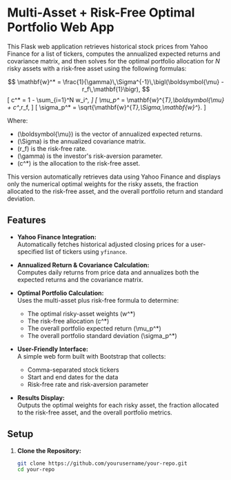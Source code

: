 # Multi-Asset + Risk-Free Optimal Portfolio Web App

This Flask web application retrieves historical stock prices from Yahoo Finance for a list of tickers, computes the annualized expected returns and covariance matrix, and then solves for the optimal portfolio allocation for _N_ risky assets with a risk-free asset using the following formulas:

$$
\mathbf{w}^* = \frac{1}{\gamma}\,\Sigma^{-1}\,\bigl(\boldsymbol{\mu} - r_f\,\mathbf{1}\bigr),
$$
\[
c^* = 1 - \sum_{i=1}^N w_i^*,
\]
\[
\mu_p^* = \mathbf{w}^{*T}\,\boldsymbol{\mu} + c^*\,r_f,
\]
\[
\sigma_p^* = \sqrt{\mathbf{w}^{*T}\,\Sigma\,\mathbf{w}^*}.
\]

Where:
- \(\boldsymbol{\mu}\) is the vector of annualized expected returns.
- \(\Sigma\) is the annualized covariance matrix.
- \(r_f\) is the risk-free rate.
- \(\gamma\) is the investor's risk-aversion parameter.
- \(c^*\) is the allocation to the risk-free asset.

This version automatically retrieves data using Yahoo Finance and displays only the numerical optimal weights for the risky assets, the fraction allocated to the risk-free asset, and the overall portfolio return and standard deviation.

## Features

- **Yahoo Finance Integration:**  
  Automatically fetches historical adjusted closing prices for a user-specified list of tickers using `yfinance`.

- **Annualized Return & Covariance Calculation:**  
  Computes daily returns from price data and annualizes both the expected returns and the covariance matrix.

- **Optimal Portfolio Calculation:**  
  Uses the multi-asset plus risk-free formula to determine:
  - The optimal risky-asset weights \(w^*\)
  - The risk-free allocation \(c^*\)
  - The overall portfolio expected return \(\mu_p^*\)
  - The overall portfolio standard deviation \(\sigma_p^*\)

- **User-Friendly Interface:**  
  A simple web form built with Bootstrap that collects:
  - Comma-separated stock tickers
  - Start and end dates for the data
  - Risk-free rate and risk-aversion parameter

- **Results Display:**  
  Outputs the optimal weights for each risky asset, the fraction allocated to the risk-free asset, and the overall portfolio metrics.

## Setup

1. **Clone the Repository:**

   ```bash
   git clone https://github.com/yourusername/your-repo.git
   cd your-repo
